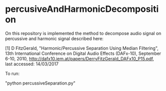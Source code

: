 # percusiveAndHarmonicDecomposition

On this repository is implemented the method to decompose audio signal on percussive and harmonic signal described here:

[1] D FitzGerald, "Harmonic/Percussive Separation Using Median Filtering", 13th International Conference on Digital Audio Effects (DAFx-10), September 6-10,
2010, http://dafx10.iem.at/papers/DerryFitzGerald_DAFx10_P15.pdf, last accessed: 14/03/2017

To run:

"python percussiveSeparation.py"
